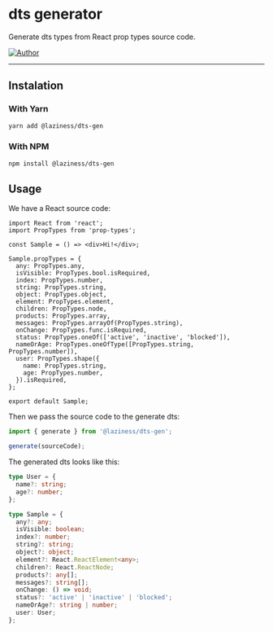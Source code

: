 # dts generator

Generate dts types from React prop types source code.

[![Author](https://img.shields.io/badge/author-TK-1D2A6B)](https://github.com/leandrotk)

---

## Instalation

### With Yarn

```bash
yarn add @laziness/dts-gen
```

### With NPM

```bash
npm install @laziness/dts-gen
```

## Usage

We have a React source code:

```tsx
import React from 'react';
import PropTypes from 'prop-types';

const Sample = () => <div>Hi!</div>;

Sample.propTypes = {
  any: PropTypes.any,
  isVisible: PropTypes.bool.isRequired,
  index: PropTypes.number,
  string: PropTypes.string,
  object: PropTypes.object,
  element: PropTypes.element,
  children: PropTypes.node,
  products: PropTypes.array,
  messages: PropTypes.arrayOf(PropTypes.string),
  onChange: PropTypes.func.isRequired,
  status: PropTypes.oneOf(['active', 'inactive', 'blocked']),
  nameOrAge: PropTypes.oneOfType([PropTypes.string, PropTypes.number]),
  user: PropTypes.shape({
    name: PropTypes.string,
    age: PropTypes.number,
  }).isRequired,
};

export default Sample;
```

Then we pass the source code to the generate dts:

```typescript
import { generate } from '@laziness/dts-gen';

generate(sourceCode);
```

The generated dts looks like this:

```typescript
type User = {
  name?: string;
  age?: number;
};

type Sample = {
  any?: any;
  isVisible: boolean;
  index?: number;
  string?: string;
  object?: object;
  element?: React.ReactElement<any>;
  children?: React.ReactNode;
  products?: any[];
  messages?: string[];
  onChange: () => void;
  status?: 'active' | 'inactive' | 'blocked';
  nameOrAge?: string | number;
  user: User;
};
```
